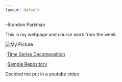 ```yaml
---
layout: default
---
```

-Brandon Parkman


This is my webpage and course work from the week.

![My Picture](C:/Users/parkd/OneDrive/Documents/pics/Funny.jpg)

-[Time Series Decomposition](/timeseries/index.md)

-[Sample Repository](https://github.com/bparkman27)

Decided not put in a youtube video
